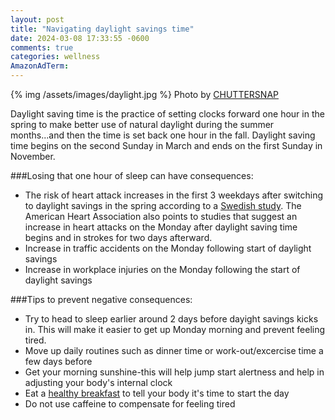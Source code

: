 ```yaml
---
layout: post
title: "Navigating daylight savings time"
date: 2024-03-08 17:33:55 -0600
comments: true
categories: wellness
AmazonAdTerm:
---
```

{% img /assets/images/daylight.jpg %}
Photo by <a href="https://unsplash.com/@chuttersnap?utm_content=creditCopyText&utm_medium=referral&utm_source=unsplash">CHUTTERSNAP</a>

Daylight saving time is the practice of setting clocks forward one hour in the spring to make better use of natural daylight during the summer months...and then the time is set back one hour in the fall. Daylight saving time begins on the second Sunday in March and ends on the first Sunday in November.

###Losing that one hour of sleep can have consequences:
- The risk of heart attack increases in the first 3 weekdays after switching to daylight savings in the spring according to a [Swedish study](https://www.nejm.org/doi/full/10.1056/NEJMc0807104). The American Heart Association also points to studies that suggest an increase in heart attacks on the Monday after daylight saving time begins and in strokes for two days afterward.
- Increase in traffic accidents on the Monday following start of daylight savings
- Increase in workplace injuries on the Monday following the start of daylight savings

###Tips to prevent negative consequences:
- Try to head to sleep earlier around 2 days before dayight savings kicks in. This will make it easier to get up Monday morning and prevent feeling tired.
- Move up daily routines such as dinner time or work-out/excercise time a few days before
- Get your morning sunshine-this will help jump start alertness and help in adjusting your body's internal clock
- Eat a [healthy breakfast](https://geridoc.net/blog/2021/09/28/a-healhty-breakfast/) to tell your body it's time to start the day
- Do not use caffeine to compensate for feeling tired
